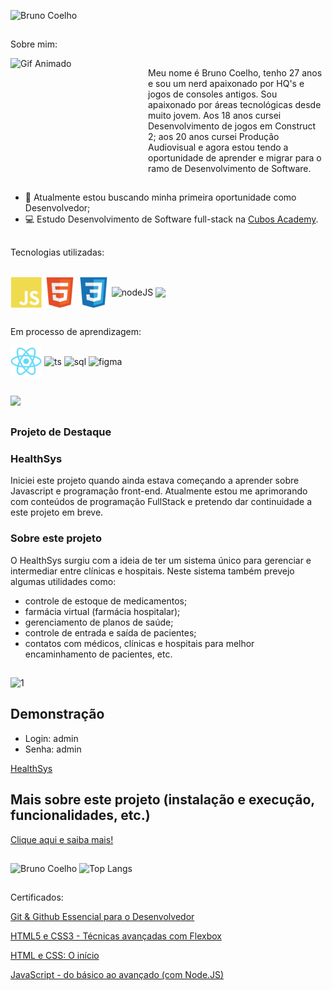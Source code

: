 ![Bruno Coelho](https://github.com/BMinority/BMinority/assets/112569417/dcc6471f-70a3-43e3-8c28-1f2e8ad1fde9)

##

Sobre mim:

<div style="display: flex; align-items: center;">
    <img src="https://media.giphy.com/media/SqBjjnQwMicwGRoIHA/giphy.gif" alt="Gif Animado" width="200" height="200" style="margin-right: 20px;">
    <p>Meu nome é Bruno Coelho, tenho 27 anos e sou um nerd apaixonado por HQ's e jogos de consoles antigos. Sou apaixonado por áreas tecnológicas desde muito jovem. Aos 18 anos cursei Desenvolvimento de jogos em Construct 2; aos 20 anos cursei Produção Audiovisual e agora estou tendo a oportunidade de aprender e migrar para o ramo de Desenvolvimento de Software.</p>
</div>

- 🔭 Atualmente estou buscando minha primeira oportunidade como Desenvolvedor;
- 💻 Estudo Desenvolvimento de Software full-stack na [Cubos Academy](https://cubos.academy/).

##

Tecnologias utilizadas:

<div style="display: inline_block"><br>
  <img align="center" alt="Rafa-Js" height="50" width="50" src="https://raw.githubusercontent.com/devicons/devicon/master/icons/javascript/javascript-plain.svg">
  <img align="center" alt="Rafa-HTML" height="50" width="50" src="https://raw.githubusercontent.com/devicons/devicon/master/icons/html5/html5-original.svg">
  <img align="center" alt="Rafa-CSS" height="50" width="50" src="https://raw.githubusercontent.com/devicons/devicon/master/icons/css3/css3-original.svg">
  <img align="center" alt="nodeJS" height="50" width="50" src="https://cdn.jsdelivr.net/gh/devicons/devicon/icons/nodejs/nodejs-original.svg" />
  <img align="center" height="50" src="https://cdn.jsdelivr.net/gh/devicons/devicon@latest/icons/git/git-plain.svg" />
</div>

  ##

Em processo de aprendizagem:
<div>
  <img align="center" alt="Rafa-React" height="50" width="50" src="https://raw.githubusercontent.com/devicons/devicon/master/icons/react/react-original.svg">
  <img align="center" alt="ts" height="50" width="50" src="https://cdn.jsdelivr.net/gh/devicons/devicon@latest/icons/typescript/typescript-original.svg" />
  <img align="center" alt="sql" height="50" width="50" src="https://cdn.jsdelivr.net/gh/devicons/devicon@latest/icons/postgresql/postgresql-original.svg" />
  <img align="center" alt="figma" height="50" width="50" src="https://cdn.jsdelivr.net/gh/devicons/devicon@latest/icons/figma/figma-original.svg" />
</div>

  ##
 
<div> 
  <a href="https://www.linkedin.com/in/dev-bcoelho" target="_blank"><img src="https://img.shields.io/badge/-LinkedIn-%230077B5?style=for-the-badge&logo=linkedin&logoColor=white" target="_blank"></a>  
</div>

  ##

  ### Projeto de Destaque
  ### HealthSys
  Iniciei este projeto quando ainda estava começando a aprender sobre Javascript e programação front-end. Atualmente estou me aprimorando com conteúdos de programação FullStack e pretendo dar continuidade a este projeto em breve.

  ### Sobre este projeto
  O HealthSys surgiu com a ideia de ter um sistema único para gerenciar e intermediar entre clínicas e hospitais. Neste sistema também prevejo algumas utilidades como:
  - controle de estoque de medicamentos;
  - farmácia virtual (farmácia hospitalar);
  - gerenciamento de planos de saúde;
  - controle de entrada e saída de pacientes;
  - contatos com médicos, clínicas e hospitais para melhor encaminhamento de pacientes, etc.

  ##
  
![1](https://github.com/BMinority/BMinority/assets/112569417/e4109a39-a3c3-4ae5-9882-877d9533d138)

  ##

## Demonstração
- Login: admin
- Senha: admin

[HealthSys](https://bminority.github.io/HealthSys/)

## Mais sobre este projeto (instalação e execução, funcionalidades, etc.)
[Clique aqui e saiba mais!](https://github.com/BMinority/HealthSys)
  
  ##

  <img src="https://github-readme-stats.vercel.app/api?username=BMinority&show_icons=true&theme=radical" alt="Bruno Coelho" style="height:10em;"> <img src="https://github-readme-stats.vercel.app/api/top-langs/?username=BMinority&layout=compact&theme=radical" alt="Top Langs" style="height:10em;">
  
  ##

Certificados:

[Git & Github Essencial para o Desenvolvedor](https://www.udemy.com/certificate/UC-a4acea8e-c6cd-4a16-88ff-5e81bf05bd36/)

[HTML5 e CSS3 - Técnicas avançadas com Flexbox](https://www.udemy.com/certificate/UC-72bd94bc-b1c6-4e9a-9b9f-42e35d9bac5a/)

[HTML e CSS: O início](https://www.udemy.com/certificate/UC-4b356421-bba5-4663-9038-afa22b4df7d6/)

[JavaScript - do básico ao avançado (com Node.JS)](https://www.udemy.com/certificate/UC-761b707d-11e3-4dc2-b309-2f32611a0e78/)


